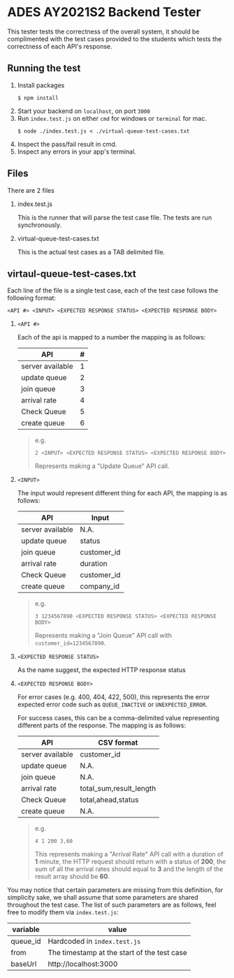 # ADES AY2021S2 Backend Tester

This tester tests the correctness of the overall system, it should be complimented with the test cases provided to the students which tests the correctness of each API's response.

## Running the test

1. Install packages
    ```
    $ npm install
    ```
2. Start your backend on `localhost`, on port `3000`
3. Run `index.test.js` on either `cmd` for windows or `terminal` for mac.
    ```
    $ node ./index.test.js < ./virtual-queue-test-cases.txt
    ```
4. Inspect the pass/fail result in cmd.
5. Inspect any errors in your app's terminal.

## Files

There are 2 files

1. index.test.js

    This is the runner that will parse the test case file.
    The tests are run synchronously.

2. virtual-queue-test-cases.txt

    This is the actual test cases as a TAB delimited file.

## virtaul-queue-test-cases.txt

Each line of the file is a single test case, each of the test case follows the following format:

```
<API #> <INPUT> <EXPECTED RESPONSE STATUS> <EXPECTED RESPONSE BODY>
```

1. `<API #>`

    Each of the api is mapped to a number the mapping is as follows:

    | API              | #   |
    | ---------------- | --- |
    | server available | 1   |
    | update queue     | 2   |
    | join queue       | 3   |
    | arrival rate     | 4   |
    | Check Queue      | 5   |
    | create queue     | 6   |

    > e.g.
    >
    > `2 <INPUT> <EXPECTED RESPONSE STATUS> <EXPECTED RESPONSE BODY>`
    >
    > Represents making a "Update Queue" API call.

2. `<INPUT>`

    The input would represent different thing for each API, the mapping is as follows:

    | API              | Input       |
    | ---------------- | ----------- |
    | server available | N.A.        |
    | update queue     | status      |
    | join queue       | customer_id |
    | arrival rate     | duration    |
    | Check Queue      | customer_id |
    | create queue     | company_id  |

    > e.g.
    >
    > `3 1234567890 <EXPECTED RESPONSE STATUS> <EXPECTED RESPONSE BODY>`
    >
    > Represents making a "Join Queue" API call with `customer_id=1234567890`.

3. `<EXPECTED RESPONSE STATUS>`

    As the name suggest, the expected HTTP response status

4. `<EXPECTED RESPONSE BODY>`

    For error cases (e.g. 400, 404, 422, 500), this represents the error expected error code such as `QUEUE_INACTIVE` or `UNEXPECTED_ERROR`.

    For success cases, this can be a comma-delimited value representing different parts of the response. The mapping is as follows:

    | API              | CSV format              |
    | ---------------- | ----------------------- |
    | server available | customer_id             |
    | update queue     | N.A.                    |
    | join queue       | N.A.                    |
    | arrival rate     | total_sum,result_length |
    | Check Queue      | total,ahead,status      |
    | create queue     | N.A.                    |

    > e.g.
    >
    > `4 1 200 3,60`
    >
    > This represents making a "Arrival Rate" API call with a duration of **1** minute, the HTTP request should return with a status of **200**, the sum of all the arrival rates should equal to **3** and the length of the result array should be **60**.

You may notice that certain parameters are missing from this definition, for simplicity sake, we shall assume that some parameters are shared throughout the test case. The list of such parameters are as follows, feel free to modify them via `index.test.js`:

| variable | value                                       |
| -------- | ------------------------------------------- |
| queue_id | Hardcoded in `index.test.js`                |
| from     | The timestamp at the start of the test case |
| baseUrl  | http://localhost:3000                       |
